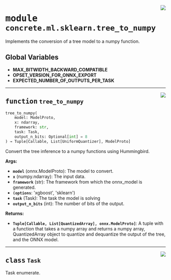 <!-- markdownlint-disable -->

<a href="https://github.com/zama-ai/concrete-ml/tree/release/0.6.x/src/concrete/ml/sklearn/tree_to_numpy.py#L0"><img align="right" style="float:right;" src="https://img.shields.io/badge/-source-cccccc?style=flat-square"></a>

# <kbd>module</kbd> `concrete.ml.sklearn.tree_to_numpy`

Implements the conversion of a tree model to a numpy function.

## **Global Variables**

- **MAX_BITWIDTH_BACKWARD_COMPATIBLE**
- **OPSET_VERSION_FOR_ONNX_EXPORT**
- **EXPECTED_NUMBER_OF_OUTPUTS_PER_TASK**

______________________________________________________________________

<a href="https://github.com/zama-ai/concrete-ml/tree/release/0.6.x/src/concrete/ml/sklearn/tree_to_numpy.py#L42"><img align="right" style="float:right;" src="https://img.shields.io/badge/-source-cccccc?style=flat-square"></a>

## <kbd>function</kbd> `tree_to_numpy`

```python
tree_to_numpy(
    model: ModelProto,
    x: ndarray,
    framework: str,
    task: Task,
    output_n_bits: Optional[int] = 8
) → Tuple[Callable, List[UniformQuantizer], ModelProto]
```

Convert the tree inference to a numpy functions using Hummingbird.

**Args:**

- <b>`model`</b> (onnx.ModelProto):  The model to convert.
- <b>`x`</b> (numpy.ndarray):  The input data.
- <b>`framework`</b> (str):  The framework from which the onnx_model is generated.
- <b>`(options`</b>:  'xgboost', 'sklearn')
- <b>`task`</b> (Task):  The task the model is solving
- <b>`output_n_bits`</b> (int):  The number of bits of the output.

**Returns:**

- <b>`Tuple[Callable, List[QuantizedArray], onnx.ModelProto]`</b>:  A tuple with a function that takes a  numpy array and returns a numpy array, QuantizedArray object to quantize and dequantize  the output of the tree, and the ONNX model.

______________________________________________________________________

<a href="https://github.com/zama-ai/concrete-ml/tree/release/0.6.x/src/concrete/ml/sklearn/tree_to_numpy.py#L32"><img align="right" style="float:right;" src="https://img.shields.io/badge/-source-cccccc?style=flat-square"></a>

## <kbd>class</kbd> `Task`

Task enumerate.
